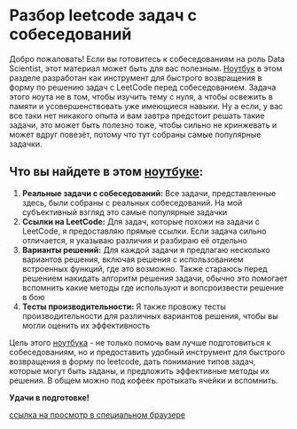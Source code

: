 # Разбор leetcode задач с собеседований

Добро пожаловать! Если вы готовитесь к собеседованиям на роль Data Scientist, этот материал может быть для вас полезным. [Ноутбук](https://nbviewer.org/github/alex-sokolov2011/ds_interview_prep_resources/blob/main/leetcode/leetcode.ipynb) в этом разделе разработан как инструмент для быстрого возвращения в форму по решению задач с LeetCode перед собеседованием. Задача этого ноута не в том, чтобы изучить тему с нуля, а чтобы освежить в памяти и усовершенствовать уже имеющиеся навыки. Ну а если, у вас все таки нет никакого опыта и вам завтра предстоит решать такие задачи, это может быть  полезно тоже, чтобы сильно не кринжевать и может вдруг повезёт, потому что тут собраны самые популярные задачки.  

## Что вы найдете в этом [ноутбуке](https://nbviewer.org/github/alex-sokolov2011/ds_interview_prep_resources/blob/main/leetcode/leetcode.ipynb):

1. **Реальные задачи с собеседований:** Все задачи, представленные здесь, были собраны с реальных собеседований. На мой субъективный взгляд это самые популярные задачки
2. **Ссылки на LeetCode:** Для задач, которые похожи на задачи с LeetCode, я предоставляю прямые ссылки. Если задача сильно отличается, я указываю различия и разбираю её отдельно
3. **Варианты решений:** Для каждой задачи я предлагаю несколько вариантов решения, включая решения с использованием встроенных функций, где это возможно. Также стараюсь перед решением накидать алгоритм решения задачи, обычно это помогает вспомнить какие методы где используют и вопсроизвести решение в бою
4. **Тесты производительности:** Я также провожу тесты производительности для различных вариантов решения, чтобы вы могли оценить их эффективность

Цель этого [ноутбука](https://nbviewer.org/github/alex-sokolov2011/ds_interview_prep_resources/blob/main/leetcode/leetcode.ipynb) - не только помочь вам лучше подготовиться к собеседованиям, но и предоставить удобный инструмент для быстрого возвращения в форму по leetcode, дать понимание типов задач, которые могут быть заданы, и предложить эффективные методы их решения. В общем можно под кофеек протыкать ячейки и вспомнить. 

**Удачи в подготовке!**

[ссылка на просмотр в специальном браузере](https://nbviewer.org/github/alex-sokolov2011/ds_interview_prep_resources/blob/main/leetcode/leetcode.ipynb)